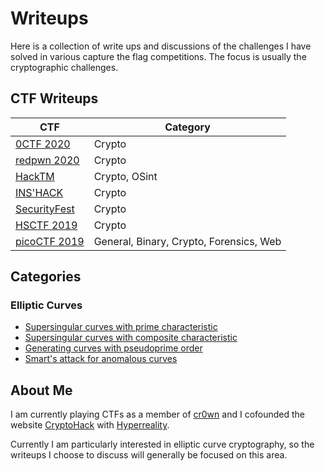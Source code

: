 # Writeups

Here is a collection of write ups and discussions of the challenges I have solved in various capture the flag competitions. The focus is usually the cryptographic challenges.

## CTF Writeups

| CTF  | Category |
| ------------- | ------------- |
| [0CTF 2020](/0CTF)  | Crypto |
| [redpwn 2020](/redpwn)  | Crypto |
| [HackTM](/HackTM)  | Crypto, OSint |
| [INS'HACK](/INS’HACK)  | Crypto |
| [SecurityFest](/SecurityFest)  | Crypto  |
| [HSCTF 2019](/hsctf-2019/)  | Crypto  |
| [picoCTF 2019](/picoCTF-2019)  | General, Binary, Crypto, Forensics, Web  |


## Categories

### Elliptic Curves

- [Supersingular curves with prime characteristic](/tools/mov.html)
- [Supersingular curves with composite characteristic](/misc/superprime/)
- [Generating curves with pseudoprime order](/redpwn/#jeopardy)
- [Smart's attack for anomalous curves](/hsctf-2019/#spooky-ecc)

## About Me

I am currently playing CTFs as a member of [cr0wn](https://cr0wn.uk) and I cofounded the website [CryptoHack](https://cryptohack.org) with [Hyperreality](https://github.com/hyperreality/ctf-writeups).

Currently I am particularly interested in elliptic curve cryptography, so the writeups I choose to discuss will generally be focused on this area.

